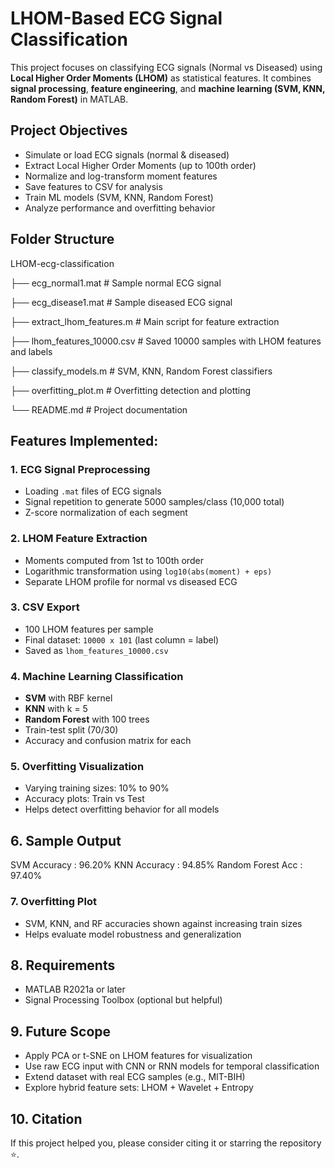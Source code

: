 # LHOM-Based ECG Signal Classification
This project focuses on classifying ECG signals (Normal vs Diseased) using **Local Higher Order Moments (LHOM)** as statistical features. 
It combines **signal processing**, **feature engineering**, and **machine learning (SVM, KNN, Random Forest)** in MATLAB.

## Project Objectives
- Simulate or load ECG signals (normal & diseased)
- Extract Local Higher Order Moments (up to 100th order)
- Normalize and log-transform moment features
- Save features to CSV for analysis
- Train ML models (SVM, KNN, Random Forest)
- Analyze performance and overfitting behavior

##  Folder Structure
LHOM-ecg-classification

├──    ecg_normal1.mat # Sample normal ECG signal

├──    ecg_disease1.mat # Sample diseased ECG signal

├──    extract_lhom_features.m # Main script for feature extraction

├──    lhom_features_10000.csv # Saved 10000 samples with LHOM features and labels

├──    classify_models.m # SVM, KNN, Random Forest classifiers

├──    overfitting_plot.m # Overfitting detection and plotting

└──    README.md # Project documentation

##  Features Implemented:

###  1. ECG Signal Preprocessing
- Loading `.mat` files of ECG signals
- Signal repetition to generate 5000 samples/class (10,000 total)
- Z-score normalization of each segment

###  2. LHOM Feature Extraction
- Moments computed from 1st to 100th order
- Logarithmic transformation using `log10(abs(moment) + eps)`
- Separate LHOM profile for normal vs diseased ECG

###  3. CSV Export
- 100 LHOM features per sample
- Final dataset: `10000 x 101` (last column = label)
- Saved as `lhom_features_10000.csv`

###  4. Machine Learning Classification
- **SVM** with RBF kernel  
- **KNN** with k = 5  
- **Random Forest** with 100 trees  
- Train-test split (70/30)
- Accuracy and confusion matrix for each

###  5. Overfitting Visualization
- Varying training sizes: 10% to 90%
- Accuracy plots: Train vs Test
- Helps detect overfitting behavior for all models

##  6. Sample Output
   SVM Accuracy : 96.20%
   KNN Accuracy : 94.85%
   Random Forest Acc : 97.40%

###  7. Overfitting Plot
- SVM, KNN, and RF accuracies shown against increasing train sizes
- Helps evaluate model robustness and generalization

##  8. Requirements
- MATLAB R2021a or later
- Signal Processing Toolbox (optional but helpful)

##  9. Future Scope
- Apply PCA or t-SNE on LHOM features for visualization
- Use raw ECG input with CNN or RNN models for temporal classification
- Extend dataset with real ECG samples (e.g., MIT-BIH)
- Explore hybrid feature sets: LHOM + Wavelet + Entropy

##  10. Citation
If this project helped you, please consider citing it or starring the repository ⭐.

